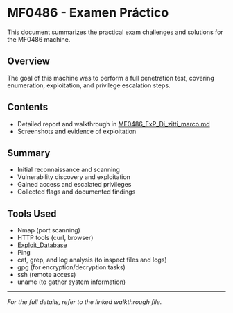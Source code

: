 # MF0486 - Examen Práctico

This document summarizes the practical exam challenges and solutions for the MF0486 machine.

## Overview

The goal of this machine was to perform a full penetration test, covering enumeration, exploitation, and privilege escalation steps.

## Contents

- Detailed report and walkthrough in [MF0486_ExP_Di_zitti_marco.md](./MF0486_%20Examen_Practico/MF0486_ExP_Di_zitti_marco.md)
- Screenshots and evidence of exploitation

## Summary

- Initial reconnaissance and scanning
- Vulnerability discovery and exploitation
- Gained access and escalated privileges
- Collected flags and documented findings

## Tools Used

- Nmap (port scanning)
- HTTP tools (curl, browser)
- [Exploit_Database](https://www.exploit-db.com/)
- Ping
- cat, grep, and log analysis (to inspect files and logs)
- gpg (for encryption/decryption tasks)
- ssh (remote access)
- uname (to gather system information)

---

*For the full details, refer to the linked walkthrough file.*

